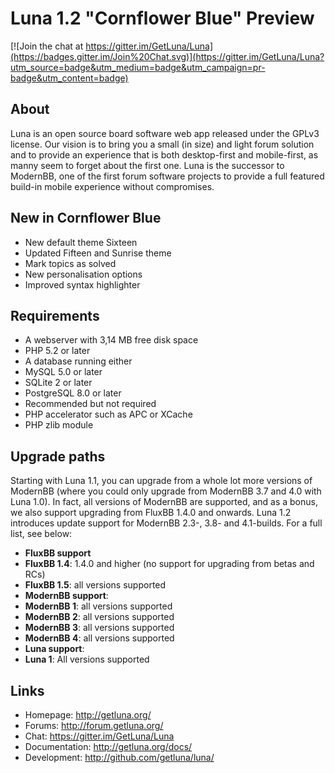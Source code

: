 # Luna 1.2 "Cornflower Blue" Preview

[![Join the chat at https://gitter.im/GetLuna/Luna](https://badges.gitter.im/Join%20Chat.svg)](https://gitter.im/GetLuna/Luna?utm_source=badge&utm_medium=badge&utm_campaign=pr-badge&utm_content=badge)

## About
Luna is an open source board software web app released under the GPLv3 license. Our vision is to bring you a small (in size) and light forum solution and to provide an experience that is both desktop-first and mobile-first, as manny seem to forget about the first one. Luna is the successor to ModernBB, one of the first forum software projects to provide a full featured build-in mobile experience without compromises.

## New in Cornflower Blue
- New default theme Sixteen
- Updated Fifteen and Sunrise theme
- Mark topics as solved
- New personalisation options
- Improved syntax highlighter

## Requirements
- A webserver with 3,14 MB free disk space
- PHP 5.2 or later
- A database running either
 - MySQL 5.0 or later 
 - SQLite 2 or later
 - PostgreSQL 8.0 or later
- Recommended but not required
 - PHP accelerator such as APC or XCache
 - PHP zlib module

## Upgrade paths
Starting with Luna 1.1, you can upgrade from a whole lot more versions of ModernBB (where you could only upgrade from ModernBB 3.7 and 4.0 with Luna 1.0). In fact, all versions of ModernBB are supported, and as a bonus, we also support upgrading from FluxBB 1.4.0 and onwards. Luna 1.2 introduces update support for ModernBB 2.3-, 3.8- and 4.1-builds. For a full list, see below:

- **FluxBB support**
 - **FluxBB 1.4**: 1.4.0 and higher (no support for upgrading from betas and RCs)
 - **FluxBB 1.5**: all versions supported
- **ModernBB support**:
 - **ModernBB 1**: all versions supported
 - **ModernBB 2**: all versions supported
 - **ModernBB 3**: all versions supported
 - **ModernBB 4**: all versions supported
- **Luna support**:
 - **Luna 1**: All versions supported

## Links
 - Homepage: http://getluna.org/
 - Forums: http://forum.getluna.org/
 - Chat: https://gitter.im/GetLuna/Luna
 - Documentation: http://getluna.org/docs/
 - Development: http://github.com/getluna/luna/